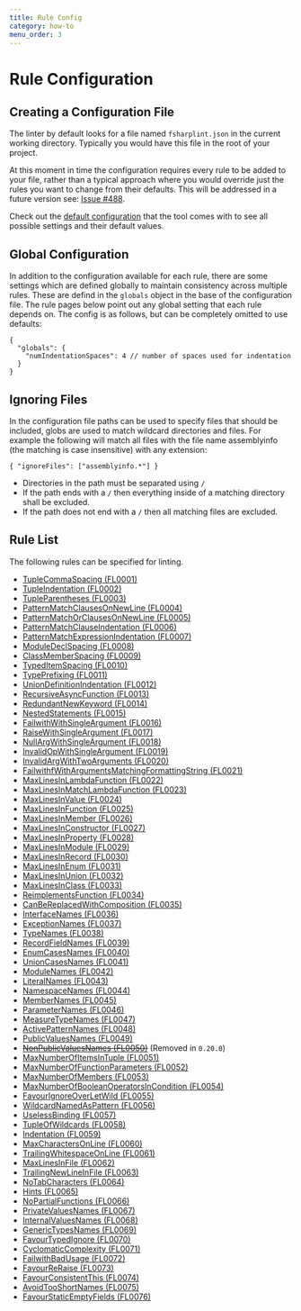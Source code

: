 ```yaml
---
title: Rule Config
category: how-to
menu_order: 3
---
```


# Rule Configuration

## Creating a Configuration File

The linter by default looks for a file named `fsharplint.json` in the current working directory. Typically you would have this file in the root of your project.

At this moment in time the configuration requires every rule to be added to your file, rather than a typical approach where you would override just the rules you want to change from their defaults. This will be addressed in a future version see: [Issue #488](https://github.com/fsprojects/FSharpLint/issues/488).

Check out the [default configuration](https://github.com/fsprojects/FSharpLint/blob/master/src/FSharpLint.Core/fsharplint.json) that the tool comes with to see all possible settings and their default values.

## Global Configuration

In addition to the configuration available for each rule, there are some settings which are defined globally to maintain consistency across
multiple rules. These are defind in the `globals` object in the base of the configuration file. The rule pages below point out any global
setting that each rule depends on. The config is as follows, but can be completely omitted to use defaults:

    {
      "globals": {
        "numIndentationSpaces": 4 // number of spaces used for indentation
      }
    }

## Ignoring Files

In the configuration file paths can be used to specify files that should be included, globs are used to match wildcard directories and files. For example the following will match all files with the file name assemblyinfo (the matching is case insensitive) with any extension:

    { "ignoreFiles": ["assemblyinfo.*"] }

* Directories in the path must be separated using `/`
* If the path ends with a `/` then everything inside of a matching directory shall be excluded.
* If the path does not end with a `/` then all matching files are excluded.


## <a name="ruleList"></a>Rule List

The following rules can be specified for linting.

- [TupleCommaSpacing (FL0001)](rules/FL0001.html)
- [TupleIndentation (FL0002)](rules/FL0002.html)
- [TupleParentheses (FL0003)](rules/FL0003.html)
- [PatternMatchClausesOnNewLine (FL0004)](rules/FL0004.html)
- [PatternMatchOrClausesOnNewLine (FL0005)](rules/FL0005.html)
- [PatternMatchClauseIndentation (FL0006)](rules/FL0006.html)
- [PatternMatchExpressionIndentation (FL0007)](rules/FL0007.html)
- [ModuleDeclSpacing (FL0008)](rules/FL0008.html)
- [ClassMemberSpacing (FL0009)](rules/FL0009.html)
- [TypedItemSpacing (FL0010)](rules/FL0010.html)
- [TypePrefixing (FL0011)](rules/FL0011.html)
- [UnionDefinitionIndentation (FL0012)](rules/FL0012.html)
- [RecursiveAsyncFunction (FL0013)](rules/FL0013.html)
- [RedundantNewKeyword (FL0014)](rules/FL0014.html)
- [NestedStatements (FL0015)](rules/FL0015.html)
- [FailwithWithSingleArgument (FL0016)](rules/FL0016.html)
- [RaiseWithSingleArgument (FL0017)](rules/FL0017.html)
- [NullArgWithSingleArgument (FL0018)](rules/FL0018.html)
- [InvalidOpWithSingleArgument (FL0019)](rules/FL0019.html)
- [InvalidArgWithTwoArguments (FL0020)](rules/FL0020.html)
- [FailwithfWithArgumentsMatchingFormattingString (FL0021)](rules/FL0021.html)
- [MaxLinesInLambdaFunction (FL0022)](rules/FL0022.html)
- [MaxLinesInMatchLambdaFunction (FL0023)](rules/FL0023.html)
- [MaxLinesInValue (FL0024)](rules/FL0024.html)
- [MaxLinesInFunction (FL0025)](rules/FL0025.html)
- [MaxLinesInMember (FL0026)](rules/FL0026.html)
- [MaxLinesInConstructor (FL0027)](rules/FL0027.html)
- [MaxLinesInProperty (FL0028)](rules/FL0028.html)
- [MaxLinesInModule (FL0029)](rules/FL0029.html)
- [MaxLinesInRecord (FL0030)](rules/FL0030.html)
- [MaxLinesInEnum (FL0031)](rules/FL0031.html)
- [MaxLinesInUnion (FL0032)](rules/FL0032.html)
- [MaxLinesInClass (FL0033)](rules/FL0033.html)
- [ReimplementsFunction (FL0034)](rules/FL0034.html)
- [CanBeReplacedWithComposition (FL0035)](rules/FL0035.html)
- [InterfaceNames (FL0036)](rules/FL0036.html)
- [ExceptionNames (FL0037)](rules/FL0037.html)
- [TypeNames (FL0038)](rules/FL0038.html)
- [RecordFieldNames (FL0039)](rules/FL0039.html)
- [EnumCasesNames (FL0040)](rules/FL0040.html)
- [UnionCasesNames (FL0041)](rules/FL0041.html)
- [ModuleNames (FL0042)](rules/FL0042.html)
- [LiteralNames (FL0043)](rules/FL0043.html)
- [NamespaceNames (FL0044)](rules/FL0044.html)
- [MemberNames (FL0045)](rules/FL0045.html)
- [ParameterNames (FL0046)](rules/FL0046.html)
- [MeasureTypeNames (FL0047)](rules/FL0047.html)
- [ActivePatternNames (FL0048)](rules/FL0048.html)
- [PublicValuesNames (FL0049)](rules/FL0049.html)
- [<s>NonPublicValuesNames (FL0050)</s>](rules/FL0050.html) (Removed in `0.20.0`)
- [MaxNumberOfItemsInTuple (FL0051)](rules/FL0051.html)
- [MaxNumberOfFunctionParameters (FL0052)](rules/FL0052.html)
- [MaxNumberOfMembers (FL0053)](rules/FL0053.html)
- [MaxNumberOfBooleanOperatorsInCondition (FL0054)](rules/FL0054.html)
- [FavourIgnoreOverLetWild (FL0055)](rules/FL0055.html)
- [WildcardNamedAsPattern (FL0056)](rules/FL0056.html)
- [UselessBinding (FL0057)](rules/FL0057.html)
- [TupleOfWildcards (FL0058)](rules/FL0058.html)
- [Indentation (FL0059)](rules/FL0059.html)
- [MaxCharactersOnLine (FL0060)](rules/FL0060.html)
- [TrailingWhitespaceOnLine (FL0061)](rules/FL0061.html)
- [MaxLinesInFile (FL0062)](rules/FL0062.html)
- [TrailingNewLineInFile (FL0063)](rules/FL0063.html)
- [NoTabCharacters (FL0064)](rules/FL0064.html)
- [Hints (FL0065)](rules/FL0065.html)
- [NoPartialFunctions (FL0066)](rules/FL0066.html)
- [PrivateValuesNames (FL0067)](rules/FL0067.html)
- [InternalValuesNames (FL0068)](rules/FL0068.html)
- [GenericTypesNames (FL0069)](rules/FL0069.html)
- [FavourTypedIgnore (FL0070)](rules/FL0070.html)
- [CyclomaticComplexity (FL0071)](rules/FL0071.html)
- [FailwithBadUsage (FL0072)](rules/FL0072.html)
- [FavourReRaise (FL0073)](rules/FL0073.html)
- [FavourConsistentThis (FL0074)](rules/FL0074.html)
- [AvoidTooShortNames (FL0075)](rules/FL0075.html)
- [FavourStaticEmptyFields (FL0076)](rules/FL0076.html)
